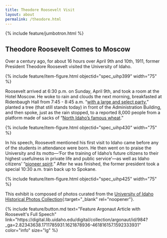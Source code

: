 ```yaml
---
title: Theodore Roosevelt Visit
layout: about
permalink: /theodore.html
---
```

{% include feature/jumbotron.html %} 

## Theodore Roosevelt Comes to Moscow

Over a century ago, for about 16 hours over April 9th and 10th, 1911, former President Theodore Roosevelt visited the University of Idaho.

{% include feature/item-figure.html objectid="spec_uihp399" width="75" %}

Roosevelt arrived at 6:30 p.m. on Sunday, April 9th, and took a room at the Hotel Moscow. He woke to rain and clouds the next morning, breakfasted at Ridenbaugh Hall from 7:45 - 8:45 a.m. “[with a large and select party](https://www.lib.uidaho.edu/digital/troosevelt/arg-2b.pdf),” planted a tree (that still stands today) in front of the Administration Building, and then spoke, just as the rain stopped, to a reported 8,000 people from a platform made of sacks of “[North Idaho’s famous wheat](https://www.lib.uidaho.edu/digital/troosevelt/arg-1.pdf).”

{% include feature/item-figure.html objectid="spec_uihp430" width="75" %}

In his speech, Roosevelt mentioned his first visit to Idaho came before any of the students in attendance were born. He then went on to praise the University and its motto—’For the training of Idaho’s future citizens to their highest usefulness in private life and public service’—as well as Idaho citizens’ “[pioneer spirit]().” After he was finished, the former president took a special 10:30 a.m. train back up to Spokane. 

{% include feature/item-figure.html objectid="spec_uihp425" width="75" %}

This exhibit is composed of photos curated from the [University of Idaho Historical Photos Collection](https://www.lib.uidaho.edu/digital/uihistorical/){:target="_blank" rel="noopener"}. 

<div class="text-center" markdown="1">
{% include feature/button.md text="Feature Argonaut Article with Roosevelt's Full Speech" link="https://digital.lib.uidaho.edu/digital/collection/argonaut/id/984?_ga=2.82343638.1711785931.1621878936-461816157.1592333931" color="info" size="lg" %}
</div>

<div class="clearfix"></div>

